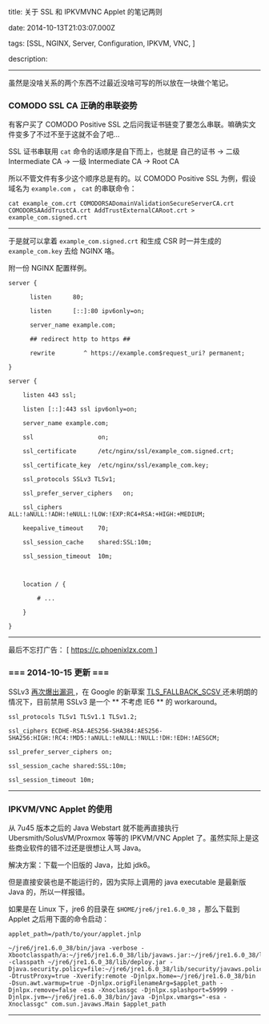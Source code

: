 title: 关于 SSL 和 IPKVMVNC Applet 的笔记两则

date: 2014-10-13T21:03:07.000Z

tags: [SSL, NGINX, Server, Configuration, IPKVM, VNC, ]

description: 

---
虽然是没啥关系的两个东西不过最近没啥可写的所以放在一块做个笔记。 

###  COMODO SSL CA 正确的串联姿势 

有客户买了 COMODO Positive SSL 之后问我证书链变了要怎么串联。嘛确实文件变多了不过不至于这就不会了吧… 

SSL 证书串联用 ` cat ` 命令的话顺序是自下而上，也就是 自己的证书 -> 二级 Intermediate CA -> 一级 Intermediate CA -> Root CA 

所以不管文件有多少这个顺序总是有的。以 COMODO Positive SSL 为例，假设域名为 ` example.com ` ， ` cat ` 的串联命令： 
    
    
    cat example_com.crt COMODORSADomainValidationSecureServerCA.crt COMODORSAAddTrustCA.crt AddTrustExternalCARoot.crt > example_com.signed.crt  
  
---  
  
于是就可以拿着 ` example_com.signed.crt ` 和生成 CSR 时一并生成的 ` example_com.key ` 去给 NGINX 咯。 

附一份 NGINX 配置样例。 
    
    
    server {
    
          listen      80;
    
          listen      [::]:80 ipv6only=on;
    
          server_name example.com;
    
          ## redirect http to https ##
    
          rewrite        ^ https://example.com$request_uri? permanent;
    
    }
    
    server {
    
        listen 443 ssl;
    
        listen [::]:443 ssl ipv6only=on;
    
        server_name example.com;
    
        ssl                  on; 
    
        ssl_certificate      /etc/nginx/ssl/example_com.signed.crt;
    
        ssl_certificate_key  /etc/nginx/ssl/example_com.key;
    
        ssl_protocols SSLv3 TLSv1;
    
        ssl_prefer_server_ciphers   on;
    
        ssl_ciphers ALL:!aNULL:!ADH:!eNULL:!LOW:!EXP:RC4+RSA:+HIGH:+MEDIUM;
    
        keepalive_timeout    70;
    
        ssl_session_cache    shared:SSL:10m;
    
        ssl_session_timeout  10m;
    
        
    
        location / {
    
            # ...
    
        }
    
    }  
  
---  
  
最后不忘打广告： [ [ https://c.phoenixlzx.com ](https://c.phoenixlzx.com) ] 

###  === 2014-10-15 更新 === 

SSLv3 [ 再次爆出漏洞 ](http://googleonlinesecurity.blogspot.com/2014/10/this-poodle-bites-exploiting-ssl-30.html) ，在 Google 的新草案 [ TLS_FALLBACK_SCSV ](https://tools.ietf.org/html/draft-ietf-tls-downgrade-scsv-00) 还未明朗的情况下，目前禁用 SSLv3 是一个 ** 不考虑 IE6 ** 的 workaround。 
    
    
    ssl_protocols TLSv1 TLSv1.1 TLSv1.2;
    
    ssl_ciphers ECDHE-RSA-AES256-SHA384:AES256-SHA256:HIGH:!RC4:!MD5:!aNULL:!eNULL:!NULL:!DH:!EDH:!AESGCM;
    
    ssl_prefer_server_ciphers on;
    
    ssl_session_cache shared:SSL:10m;
    
    ssl_session_timeout 10m;  
  
---  
  
###  IPKVM/VNC Applet 的使用 

从 7u45 版本之后的 Java Webstart 就不能再直接执行 Ubersmith/SolusVM/Proxmox 等等的 IPKVM/VNC Applet 了。虽然实际上是这些商业软件的错不过还是很想让人骂 Java。 

解决方案：下载一个旧版的 Java，比如 jdk6。 

但是直接安装也是不能运行的，因为实际上调用的 java executable 是最新版 Java 的，所以一样报错。 

如果是在 Linux 下，jre6 的目录在 ` $HOME/jre6/jre1.6.0_38 ` ，那么下载到 Applet 之后用下面的命令启动： 
    
    
    applet_path=/path/to/your/applet.jnlp
    
    ~/jre6/jre1.6.0_38/bin/java -verbose -Xbootclasspath/a:~/jre6/jre1.6.0_38/lib/javaws.jar:~/jre6/jre1.6.0_38/lib/deploy.jar:~/jre6/jre1.6.0_38/lib/plugin.jar -classpath ~/jre6/jre1.6.0_38/lib/deploy.jar -Djava.security.policy=file:~/jre6/jre1.6.0_38/lib/security/javaws.policy -DtrustProxy=true -Xverify:remote -Djnlpx.home=~/jre6/jre1.6.0_38/bin -Dsun.awt.warmup=true -Djnlpx.origFilenameArg=$applet_path -Djnlpx.remove=false -esa -Xnoclassgc -Djnlpx.splashport=59999 -Djnlpx.jvm=~/jre6/jre1.6.0_38/bin/java -Djnlpx.vmargs="-esa -Xnoclassgc" com.sun.javaws.Main $applet_path  
  
---
